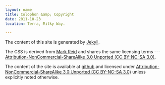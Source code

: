 ```yaml
---
layout: name
title: Colophon &amp; Copyright
date: 2011-10-23
location: Terra, Milky Way.

---
```


The content of this site is generated by [Jekyll](http://jekyllrb.com).

The CSS is derived from [Mark Reid](http://mark.reid.name) and shares the same licensing
terms  --- [Attribution-NonCommercial-ShareAlike 3.0 Unported (CC BY-NC-SA 3.0)][cc-nc-sa].

The content of the site is available at [github][github-blog] and licensed under [Attribution-NonCommercial-ShareAlike 3.0 Unported (CC BY-NC-SA 3.0)][cc-nc-sa] unless explicitly noted otherwise.

[cc-nc-sa]: http://creativecommons.org/licenses/by-nc-sa/3.0/
[github-blog]: https://github.com/saeed-abdullah/saeedabdullah.com
